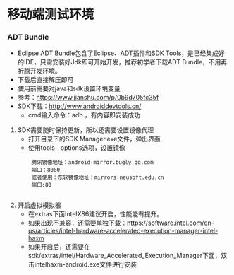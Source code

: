# 移动端测试环境
### ADT Bundle
* Eclipse ADT Bundle包含了Eclipse、ADT插件和SDK Tools，是已经集成好的IDE，只需安装好Jdk即可开始开发，推荐初学者下载ADT Bundle，不用再折腾开发环境。
* 下载后直接解压即可
* 使用前需要对java和sdk设置环境变量
* 参考：https://www.jianshu.com/p/0b9d705fc35f   
* SDK下载：http://www.androiddevtools.cn/
  *  cmd输入命令：adb ，有内容即安装成功
1. SDK需要随时保持更新，所以还需要设置镜像代理
   * 打开目录下的SDK Manager.exe文件，弹出界面
   * 使用tools--options选项，设置镜像
     ```
      腾讯镜像地址：android-mirror.bugly.qq.com
      端口：8080
      或者使用：东软镜像地址：mirrors.neusoft.edu.cn
      端口:80
   
   ```
2. 开启虚拟模拟器
   * 在extras下面IntelX86建议开启，性能能有提升。
   * 如果出现不兼容，还需要单独下载：https://software.intel.com/en-us/articles/intel-hardware-accelerated-execution-manager-intel-haxm
   * 如果开启后，还需要在sdk/extras/intel/Hardware_Accelerated_Execution_Manager下面，双击intelhaxm-android.exe文件进行安装

